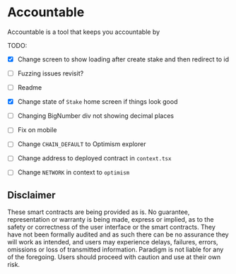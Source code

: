 # Accountable

Accountable is a tool that keeps you accountable by

TODO:

-   [x] Change screen to show loading after create stake and then redirect to id
-   [ ] Fuzzing issues revisit?
-   [ ] Readme
-   [x] Change state of `Stake` home screen if things look good
-   [ ] Changing BigNumber div not showing decimal places

-   [ ] Fix on mobile

-   [ ] Change `CHAIN_DEFAULT` to Optimism explorer
-   [ ] Change address to deployed contract in `context.tsx`
-   [ ] Change `NETWORK` in context to `optimism`

## Disclaimer

These smart contracts are being provided as is. No guarantee, representation or warranty is being made, express or implied, as to the safety or correctness of the user interface or the smart contracts. They have not been formally audited and as such there can be no assurance they will work as intended, and users may experience delays, failures, errors, omissions or loss of transmitted information. Paradigm is not liable for any of the foregoing. Users should proceed with caution and use at their own risk.
